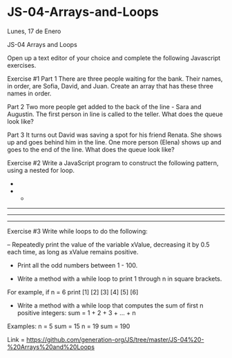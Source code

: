 # JS-04-Arrays-and-Loops
Lunes, 17 de Enero

JS-04 Arrays and Loops


Open up a text editor of your choice and complete the following Javascript exercises.

Exercise #1
Part 1
There are three people waiting for the bank. Their names, in order, are Sofia, David, and Juan. Create an array that has these three names in order.

Part 2
Two more people get added to the back of the line - Sara and Augustin. The first person in line is called to the teller. What does the queue look like?

Part 3
It turns out David was saving a spot for his friend Renata. She shows up and goes behind him in the line. One more person (Elena) shows up and goes to the end of the line. What does the queue look like?

Exercise #2
Write a JavaScript program to construct the following pattern, using a nested for loop.

*  
* *  
* * *  
* * * *  
* * * * *


Exercise #3
Write while loops to do the following:

– Repeatedly print the value of the variable xValue, decreasing it by 0.5 each time,
as long as xValue remains positive.

- Print all the odd numbers between 1 - 100.

- Write a method with a while loop to print 1 through n in square brackets. 

For example, if n = 6 print [1] [2] [3] [4] [5] [6]
- Write a method with a while loop that computes the sum of first n positive integers: 
sum = 1 + 2 + 3 + … + n

Examples:
n = 5 sum = 15
n = 19 sum = 190


Link = https://github.com/generation-org/JS/tree/master/JS-04%20-%20Arrays%20and%20Loops
